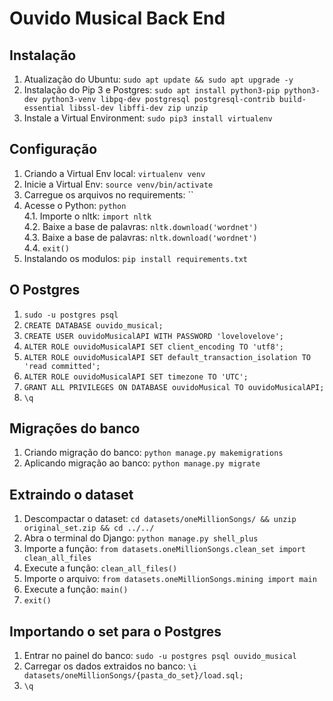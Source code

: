 # Ouvido Musical Back End  
## Instalação  
1. Atualização do Ubuntu: `sudo apt update && sudo apt upgrade -y`  
2. Instalação do Pip 3 e Postgres: `sudo apt install python3-pip python3-dev python3-venv libpq-dev postgresql postgresql-contrib build-essential libssl-dev libffi-dev zip unzip`  
3. Instale a Virtual Environment: `sudo pip3 install virtualenv`  

## Configuração  
1. Criando a Virtual Env local: `virtualenv venv`  
2. Inicie a Virtual Env: `source venv/bin/activate`  
3. Carregue os arquivos no requirements: ``  
4. Acesse o Python: `python`  
4.1. Importe o nltk: `import nltk`  
4.2. Baixe a base de palavras: `nltk.download('wordnet')`  
4.3. Baixe a base de palavras: `nltk.download('wordnet')`  
4.4. `exit()`        
5. Instalando os modulos: `pip install requirements.txt`  

## O Postgres  
1. `sudo -u postgres psql`  
2. `CREATE DATABASE ouvido_musical;`  
3. `CREATE USER ouvidoMusicalAPI WITH PASSWORD 'lovelovelove';`  
4. `ALTER ROLE ouvidoMusicalAPI SET client_encoding TO 'utf8';`  
5. `ALTER ROLE ouvidoMusicalAPI SET default_transaction_isolation TO 'read committed';`  
6. `ALTER ROLE ouvidoMusicalAPI SET timezone TO 'UTC';`  
7. `GRANT ALL PRIVILEGES ON DATABASE ouvidoMusical TO ouvidoMusicalAPI;`  
8. `\q` 

## Migrações do banco  
1. Criando migração do banco: `python manage.py makemigrations`  
2. Aplicando migração ao banco: `python manage.py migrate`  

## Extraindo o dataset  
1. Descompactar o dataset: `cd datasets/oneMillionSongs/ && unzip original_set.zip && cd ../../`  
2. Abra o terminal do Django: `python manage.py shell_plus`  
3. Importe a função: `from datasets.oneMillionSongs.clean_set import clean_all_files`  
4. Execute a função: `clean_all_files()`  
5. Importe o arquivo: `from datasets.oneMillionSongs.mining import main`  
6. Execute a função: `main()`  
7. `exit()`  

## Importando o set para o Postgres  
1. Entrar no painel do banco: `sudo -u postgres psql ouvido_musical`  
2. Carregar os dados extraidos no banco: `\i datasets/oneMillionSongs/{pasta_do_set}/load.sql;`  
3. `\q`  

